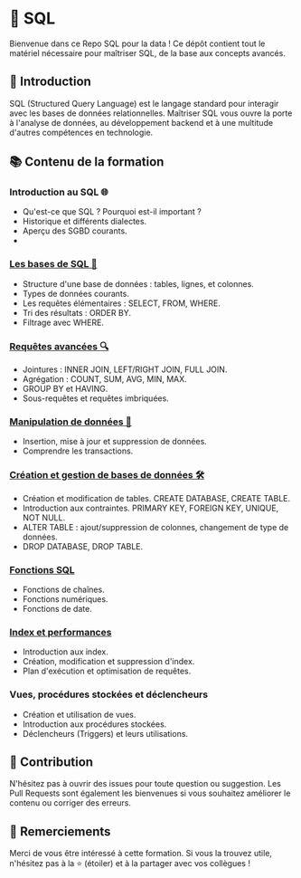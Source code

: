 # 🚀  SQL

Bienvenue dans ce Repo SQL pour la data ! Ce dépôt contient tout le matériel nécessaire pour maîtriser SQL, de la base aux concepts avancés.

## 📖 Introduction

SQL (Structured Query Language) est le langage standard pour interagir avec les bases de données relationnelles. Maîtriser SQL vous ouvre la porte à l'analyse de données, au développement backend et à une multitude d'autres compétences en technologie.

## 📚 Contenu de la formation

  ### Introduction au SQL 🌐
  - Qu'est-ce que SQL ? Pourquoi est-il important ?
  - Historique et différents dialectes.
  - Aperçu des SGBD courants.
  - 
  ### [Les bases de SQL 📝](https://github.com/Gogo-IGM-BK/SQL/tree/Les-bases-de-SQL)
  - Structure d'une base de données : tables, lignes, et colonnes.
  - Types de données courants.
  - Les requêtes élémentaires : SELECT, FROM, WHERE.
  - Tri des résultats : ORDER BY.
  - Filtrage avec WHERE.

  ### [Requêtes avancées 🔍](https://github.com/Gogo-IGM-BK/SQL/blob/Requ%C3%AAtes-avanc%C3%A9es/README.md)
  - Jointures : INNER JOIN, LEFT/RIGHT JOIN, FULL JOIN.
  - Agrégation : COUNT, SUM, AVG, MIN, MAX.
  - GROUP BY et HAVING.
  - Sous-requêtes et requêtes imbriquées.

  ### [Manipulation de données 💽](https://github.com/Gogo-IGM-BK/SQL/tree/Manipulation-de-donn%C3%A9es)
  - Insertion, mise à jour et suppression de données.
  - Comprendre les transactions.

  ### [Création et gestion de bases de données 🛠️](https://github.com/Gogo-IGM-BK/SQL/blob/Cr%C3%A9ation-et-gestion-de-bases-de-donn%C3%A9es/README.md)
  - Création et modification de tables. CREATE DATABASE, CREATE TABLE.
  - Introduction aux contraintes. PRIMARY KEY, FOREIGN KEY, UNIQUE, NOT NULL.
  - ALTER TABLE : ajout/suppression de colonnes, changement de type de données.
  - DROP DATABASE, DROP TABLE.

  ### [Fonctions SQL](https://github.com/Gogo-IGM-BK/SQL/blob/Fonctions-SQL/README.md)

  - Fonctions de chaînes.
  - Fonctions numériques.
  - Fonctions de date.

  ### [Index et performances](https://github.com/Gogo-IGM-BK/SQL/blob/Fonctions-SQL/README.md)
  
  - Introduction aux index.
  - Création, modification et suppression d'index.
  - Plan d'exécution et optimisation de requêtes.

  ### Vues, procédures stockées et déclencheurs

  - Création et utilisation de vues.
  - Introduction aux procédures stockées.
  - Déclencheurs (Triggers) et leurs utilisations.
    
## 🤝 Contribution

N'hésitez pas à ouvrir des issues pour toute question ou suggestion. Les Pull Requests sont également les bienvenues si vous souhaitez améliorer le contenu ou corriger des erreurs.

## 📣 Remerciements

Merci de vous être intéressé à cette formation. Si vous la trouvez utile, n'hésitez pas à la ⭐ (étoiler) et à la partager avec vos collègues !
